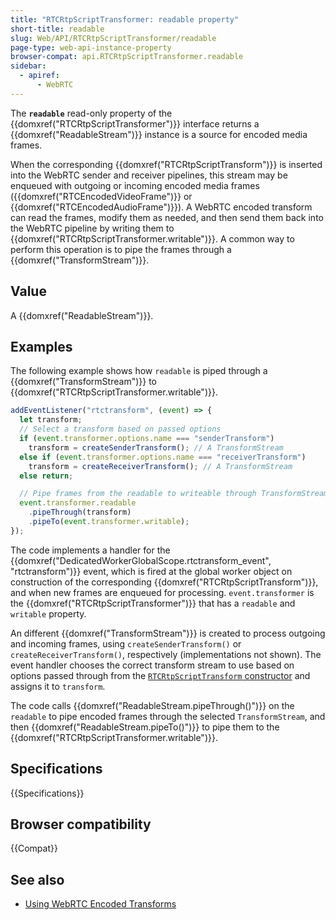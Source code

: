 ```yaml
---
title: "RTCRtpScriptTransformer: readable property"
short-title: readable
slug: Web/API/RTCRtpScriptTransformer/readable
page-type: web-api-instance-property
browser-compat: api.RTCRtpScriptTransformer.readable
sidebar:
  - apiref:
      - WebRTC
---
```


The **`readable`** read-only property of the {{domxref("RTCRtpScriptTransformer")}} interface returns a {{domxref("ReadableStream")}} instance is a source for encoded media frames.

When the corresponding {{domxref("RTCRtpScriptTransform")}} is inserted into the WebRTC sender and receiver pipelines, this stream may be enqueued with outgoing or incoming encoded media frames ({{domxref("RTCEncodedVideoFrame")}} or {{domxref("RTCEncodedAudioFrame")}}).
A WebRTC encoded transform can read the frames, modify them as needed, and then send them back into the WebRTC pipeline by writing them to {{domxref("RTCRtpScriptTransformer.writable")}}.
A common way to perform this operation is to pipe the frames through a {{domxref("TransformStream")}}.

## Value

A {{domxref("ReadableStream")}}.

## Examples

The following example shows how `readable` is piped through a {{domxref("TransformStream")}} to {{domxref("RTCRtpScriptTransformer.writable")}}.

```js
addEventListener("rtctransform", (event) => {
  let transform;
  // Select a transform based on passed options
  if (event.transformer.options.name === "senderTransform")
    transform = createSenderTransform(); // A TransformStream
  else if (event.transformer.options.name === "receiverTransform")
    transform = createReceiverTransform(); // A TransformStream
  else return;

  // Pipe frames from the readable to writeable through TransformStream
  event.transformer.readable
    .pipeThrough(transform)
    .pipeTo(event.transformer.writable);
});
```

The code implements a handler for the {{domxref("DedicatedWorkerGlobalScope.rtctransform_event", "rtctransform")}} event, which is fired at the global worker object on construction of the corresponding {{domxref("RTCRtpScriptTransform")}}, and when new frames are enqueued for processing.
`event.transformer` is the {{domxref("RTCRtpScriptTransformer")}} that has a `readable` and `writable` property.

An different {{domxref("TransformStream")}} is created to process outgoing and incoming frames, using `createSenderTransform()` or `createReceiverTransform()`, respectively (implementations not shown).
The event handler chooses the correct transform stream to use based on options passed through from the [`RTCRtpScriptTransform` constructor](/en-US/docs/Web/API/RTCRtpScriptTransform/RTCRtpScriptTransform) and assigns it to `transform`.

The code calls {{domxref("ReadableStream.pipeThrough()")}} on the `readable` to pipe encoded frames through the selected `TransformStream`, and then {{domxref("ReadableStream.pipeTo()")}} to pipe them to the {{domxref("RTCRtpScriptTransformer.writable")}}.

## Specifications

{{Specifications}}

## Browser compatibility

{{Compat}}

## See also

- [Using WebRTC Encoded Transforms](/en-US/docs/Web/API/WebRTC_API/Using_Encoded_Transforms)

